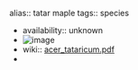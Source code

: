 alias:: tatar maple
tags:: species

- availability:: unknown
- ![image](https://ipfs.io/ipfs/QmWTMFZskEKFRL4LBrYtAgMMcQddG4iq6xVPF3Hm8EhCMF)
- wiki:: [acer_tataricum.pdf](https://peach-geographical-bat-397.mypinata.cloud/ipfs/QmZHCXpSPU9wHq7bCzMTyjFdKVmx5boqh8NsJmwzA31NzH)
-